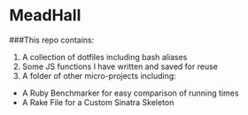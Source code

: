 MeadHall
========

###This repo contains:

1. A collection of dotfiles including bash aliases
2. Some JS functions I have written and saved for reuse
3. A folder of other micro-projects including:
  - A Ruby Benchmarker for easy comparison of running times
  - A Rake File for a Custom Sinatra Skeleton



